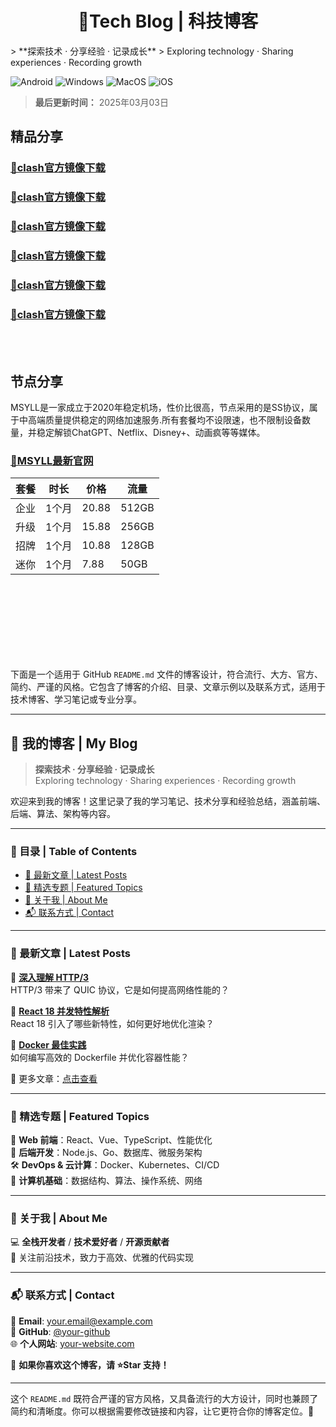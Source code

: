 <h1 align="center">📘Tech Blog  | 科技博客</h1>
> **探索技术 · 分享经验 · 记录成长**  
> Exploring technology · Sharing experiences · Recording growth 

![Android](https://img.shields.io/badge/安卓-Android-brightgreen)
![Windows](https://img.shields.io/badge/微软-Windows-blue)
![MacOS](https://img.shields.io/badge/OS-MacOS-lightgrey)
![iOS](https://img.shields.io/badge/苹果-iOS-red)
> ****最后更新时间：**** 2025年03月03日
## 精品分享
### [🚀clash官方镜像下载](https://github.com/wangzai69/ClashX)
### [🚀clash官方镜像下载](https://github.com/wangzai69/ClashX)
### [🚀clash官方镜像下载](https://github.com/wangzai69/ClashX)
### [🚀clash官方镜像下载](https://github.com/wangzai69/ClashX)
### [🚀clash官方镜像下载](https://github.com/wangzai69/ClashX)
### [🚀clash官方镜像下载](https://github.com/wangzai69/ClashX)
<br>
<br>

## 节点分享
MSYLL是一家成立于2020年稳定机场，性价比很高，节点采用的是SS协议，属于中高端质量提供稳定的网络加速服务.所有套餐均不设限速，也不限制设备数量，并稳定解锁ChatGPT、Netflix、Disney+、动画疯等等媒体。
### [🚀MSYLL最新官网](https://122677.top)

| 套餐 | 时长 | 价格 | 流量 |
|------|------|------|------|
| 企业 | 1个月 |20.88 |512GB |
| 升级 | 1个月 |15.88 |256GB |
| 招牌 | 1个月 |10.88 |128GB |
| 迷你 | 1个月 |7.88  |50GB  |
<br>
<br>
<br>
<br>
<br>
<br>
<br>

下面是一个适用于 GitHub `README.md` 文件的博客设计，符合流行、大方、官方、简约、严谨的风格。它包含了博客的介绍、目录、文章示例以及联系方式，适用于技术博客、学习笔记或专业分享。  

---

## 📘 我的博客 | My Blog

> **探索技术 · 分享经验 · 记录成长**  
> Exploring technology · Sharing experiences · Recording growth  

欢迎来到我的博客！这里记录了我的学习笔记、技术分享和经验总结，涵盖前端、后端、算法、架构等内容。  

---

### 📂 目录 | Table of Contents  
- [🚀 最新文章 | Latest Posts](#-最新文章--latest-posts)  
- [📖 精选专题 | Featured Topics](#-精选专题--featured-topics)  
- [📌 关于我 | About Me](#-关于我--about-me)  
- [📬 联系方式 | Contact](#-联系方式--contact)  

---

### 🚀 最新文章 | Latest Posts  

📌 **[深入理解 HTTP/3](https://github.com/your-repo/issues/1)**  
HTTP/3 带来了 QUIC 协议，它是如何提高网络性能的？  

📌 **[React 18 并发特性解析](https://github.com/your-repo/issues/2)**  
React 18 引入了哪些新特性，如何更好地优化渲染？  

📌 **[Docker 最佳实践](https://github.com/your-repo/issues/3)**  
如何编写高效的 Dockerfile 并优化容器性能？  

🔗 更多文章：[点击查看](https://github.com/your-repo/issues)  

---

### 📖 精选专题 | Featured Topics  
🎯 **Web 前端**：React、Vue、TypeScript、性能优化  
📌 **后端开发**：Node.js、Go、数据库、微服务架构  
🛠 **DevOps & 云计算**：Docker、Kubernetes、CI/CD  
🔎 **计算机基础**：数据结构、算法、操作系统、网络  

---

### 📌 关于我 | About Me  
💻 **全栈开发者** / **技术爱好者** / **开源贡献者**  
🚀 关注前沿技术，致力于高效、优雅的代码实现  

---

### 📬 联系方式 | Contact  
📧 **Email**: [your.email@example.com](mailto:your.email@example.com)  
🐙 **GitHub**: [@your-github](https://github.com/your-github)  
🌐 **个人网站**: [your-website.com](https://your-website.com)  

📢 **如果你喜欢这个博客，请 ⭐Star 支持！**  

---

这个 `README.md` 既符合严谨的官方风格，又具备流行的大方设计，同时也兼顾了简约和清晰度。你可以根据需要修改链接和内容，让它更符合你的博客定位。🚀
